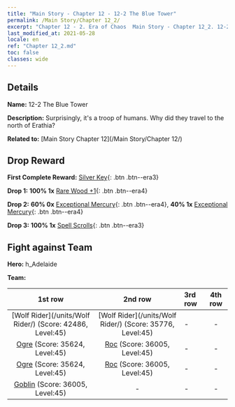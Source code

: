 ```yaml
---
title: "Main Story - Chapter 12 - 12-2 The Blue Tower"
permalink: /Main Story/Chapter 12_2/
excerpt: "Chapter 12 - 2. Era of Chaos  Main Story - Chapter 12_2. 12-2 The Blue Tower"
last_modified_at: 2021-05-28
locale: en
ref: "Chapter 12_2.md"
toc: false
classes: wide
---
```


## Details

 **Name:** 12-2 The Blue Tower

 **Description:** Surprisingly, it's a troop of humans. Why did they travel to the north of Erathia?

 **Related to:** [Main Story Chapter 12](/Main Story/Chapter 12/)

## Drop Reward

 **First Complete Reward:** [Silver Key](/Items/con_693/){: .btn .btn--era3}

 **Drop 1:** **100% 1x** [Rare Wood +1](/Items/mat_41/){: .btn .btn--era4}

 **Drop 2:** **60% 0x** [Exceptional Mercury](/Items/mat_35/){: .btn .btn--era4}, **40% 1x** [Exceptional Mercury](/Items/mat_35/){: .btn .btn--era4}

 **Drop 3:** **100% 1x** [Spell Scrolls](/Items/con_694/){: .btn .btn--era3}


## Fight against Team
 **Hero:** h_Adelaide

 **Team:**


  | 1st row | 2nd row | 3rd row | 4th row |
  |:----:|:----:|:----|:----:|
  | [Wolf Rider](/units/Wolf Rider/) (Score: 42486, Level:45)  | [Wolf Rider](/units/Wolf Rider/) (Score: 35776, Level:45)  | - | - |
  | [Ogre](/units/Ogre/) (Score: 35624, Level:45)  | [Roc](/units/Roc/) (Score: 36005, Level:45)  | - | - |
  | [Ogre](/units/Ogre/) (Score: 35624, Level:45)  | [Roc](/units/Roc/) (Score: 36005, Level:45)  | - | - |
  | [Goblin](/units/Goblin/) (Score: 36005, Level:45)  | - | - | - |


